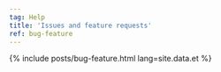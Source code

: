 ```yaml
---
tag: Help
title: 'Issues and feature requests'
ref: bug-feature
---
```


{% include posts/bug-feature.html lang=site.data.et %}
